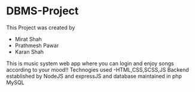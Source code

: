 # DBMS-Project
This Project was created by

- Mirat Shah
- Prathmesh Pawar
- Karan Shah 

This is music system web app where you can login and enjoy songs according to your mood!!
Technogies used -HTML,CSS,SCSS,JS
Backend established by NodeJS and expressJS and database maintained in php MySQL

